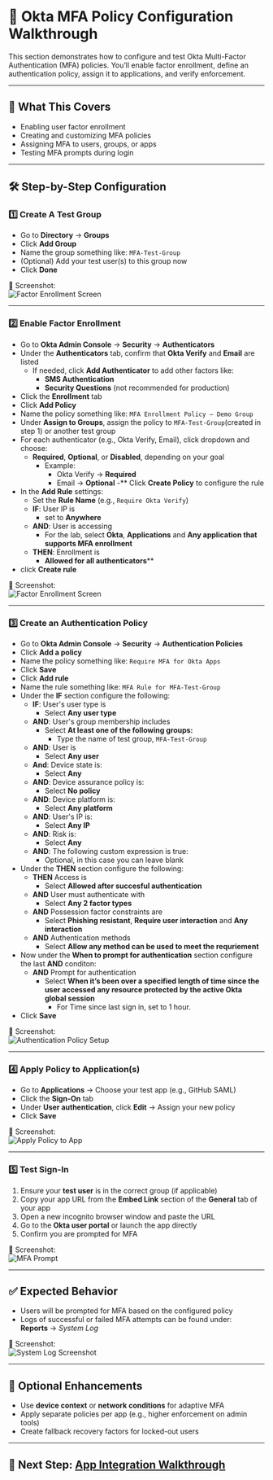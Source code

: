 # 🔐 Okta MFA Policy Configuration Walkthrough

This section demonstrates how to configure and test Okta Multi-Factor Authentication (MFA) policies. You’ll enable factor enrollment, define an authentication policy, assign it to applications, and verify enforcement.

---

## 📝 What This Covers

- Enabling user factor enrollment
- Creating and customizing MFA policies
- Assigning MFA to users, groups, or apps
- Testing MFA prompts during login

---


## 🛠️ Step-by-Step Configuration

### 1️⃣ Create A Test Group
- Go to **Directory** → **Groups**
- Click **Add Group**
- Name the group something like: ```MFA-Test-Group```
- (Optional) Add your test user(s) to this group now
- Click **Done**

📸 Screenshot:  
![Factor Enrollment Screen](../screenshots/okta_factor_enrollment.png)

---

### 2️⃣ Enable Factor Enrollment

- Go to **Okta Admin Console** → **Security** → **Authenticators**
- Under the **Authenticators** tab, confirm that **Okta Verify** and **Email** are listed
   - If needed, click **Add Authenticator** to add other factors like:
        - **SMS Authentication**
        - **Security Questions** (not recommended for production) 
- Click the **Enrollment** tab
- Click **Add Policy**
- Name the policy something like: ``` MFA Enrollment Policy – Demo Group ```
- Under **Assign to Groups**, assign the policy to ```MFA-Test-Group```(created in step 1) or another test group
- For each authenticator (e.g., Okta Verify, Email), click dropdown and choose:
   - **Required**, **Optional**, or **Disabled**, depending on your goal
        - Example:
             - Okta Verify → **Required**
             - Email → **Optional**
-** Click **Create Policy** to configure the rule
- In the **Add Rule** settings:
   - Set the **Rule Name** (e.g., ```Require Okta Verify```)
   - **IF**: User IP is
      - set to **Anywhere**
   - **AND**: User is accessing
      - For the lab, select **Okta**, **Applications** and **Any application that supports MFA enrollment**
   - **THEN**: Enrollment is
      - **Allowed for all authenticators****
- click **Create rule**
     

📸 Screenshot:  
![Factor Enrollment Screen](../screenshots/okta_factor_enrollment.png)

---

### 3️⃣ Create an Authentication Policy

- Go to **Okta Admin Console** → **Security** → **Authentication Policies**
- Click **Add a policy**
- Name the policy something like: `Require MFA for Okta Apps`
- Click **Save**
- Click **Add rule**
- Name the rule something like: `MFA Rule for MFA-Test-Group`
- Under the **IF** section configure the following:
   - **IF**: User's user type is
      -  Select **Any user type**
   - **AND**: User's group membership includes
      - Select **At least one of the following groups:**
         - Type the name of test group, `MFA-Test-Group`
   - **AND**: User is
      - Select **Any user**
   - **And**: Device state is:
      - Select **Any**
  - **AND**: Device assurance policy is:
     - Select **No policy**
  - **AND**: Device platform is:
     - Select **Any platform**
  - **AND**: User's IP is:
     - Select **Any IP**
  - **AND**: Risk is:
     - Select **Any**
  - **AND**: The following custom expression is true:
     - Optional, in this case you can leave blank
- Under the **THEN** section configure the following:
   - **THEN** Access is
      - Select **Allowed after succesful authentication**
   - **AND** User must authenticate with
      - Select **Any 2 factor types**
   - **AND** Possession factor constraints are
      - Select **Phishing resistant**, **Require user interaction** and **Any interaction**
   - **AND** Authentication methods
      - Select **Allow any method can be used to meet the requriement**
- Now under the **When to prompt for authentication** section configure the last **AND** conditon:
   - **AND** Prompt for authentication
      - Select **When it’s been over a specified length of time since the user accessed any resource protected by the active Okta global session**
         - For Time since last sign in, set to 1 hour.
- Click **Save**
     
📸 Screenshot:  
![Authentication Policy Setup](../screenshots/okta_auth_policy.png)

---

### 4️⃣ Apply Policy to Application(s)

- Go to **Applications** → Choose your test app (e.g., GitHub SAML)
- Click the **Sign-On** tab
- Under **User authentication**, click **Edit** → Assign your new policy
- Click **Save**

📸 Screenshot:  
![Apply Policy to App](../screenshots/okta_policy_applied_to_app.png)

---

### 5️⃣ Test Sign-In

1. Ensure your **test user** is in the correct group (if applicable)
2. Copy your app URL from the **Embed Link** section of the **General** tab of your app
3. Open a new incognito browser window and paste the URL
4. Go to the **Okta user portal** or launch the app directly
5. Confirm you are prompted for MFA

📸 Screenshot:  
![MFA Prompt](../screenshots/okta_mfa_prompt.png)

---

## ✅ Expected Behavior

- Users will be prompted for MFA based on the configured policy
- Logs of successful or failed MFA attempts can be found under:  
  **Reports** → *System Log*

📸 Screenshot:  
![System Log Screenshot](../screenshots/okta_mfa_logs.png)

---

## 🔄 Optional Enhancements

- Use **device context** or **network conditions** for adaptive MFA
- Apply separate policies per app (e.g., higher enforcement on admin tools)
- Create fallback recovery factors for locked-out users

---

## 🔗 Next Step: [App Integration Walkthrough](./app-integration.md)

